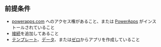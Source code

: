 ## <a name="prerequisites"></a>前提条件
* [powerapps.com](https://web.powerapps.com) へのアクセス権があること、または [PowerApps](http://aka.ms/powerappsinstall) がインストールされていること
* [接続](../add-manage-connections.md)を追加してあること
* [テンプレート](../get-started-test-drive.md)、[データ](../get-started-create-from-data.md)、または[ゼロ](../get-started-create-from-blank.md)からアプリを作成していること

